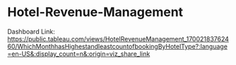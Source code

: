 # Hotel-Revenue-Management

Dashboard Link: https://public.tableau.com/views/HotelRevenueManagement_17002183762460/WhichMonthhasHighestandleastcountofbookingByHotelType?:language=en-US&:display_count=n&:origin=viz_share_link
